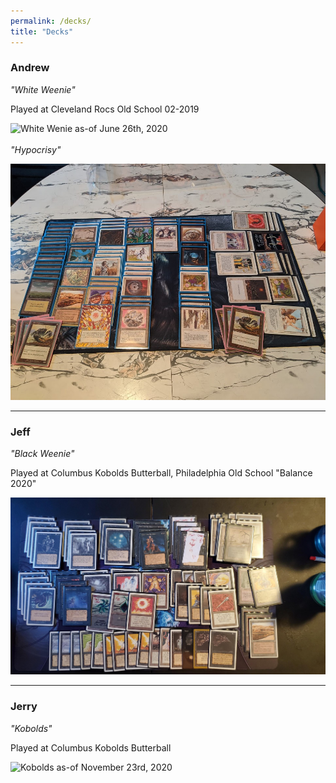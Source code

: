 ```yaml
---
permalink: /decks/
title: "Decks"
---
```


### Andrew
*"White Weenie"*

Played at Cleveland Rocs Old School 02-2019

![White Wenie as-of June 26th, 2020](/assets/images/andy062620.jpg)
<br>
<br>
*"Hypocrisy"*

![Hypocrisy as-of July 11th, 2020](/assets/images/hypocrisy.jpg)

___

### Jeff
*"Black Weenie"*

Played at Columbus Kobolds Butterball, Philadelphia Old School "Balance 2020"

![Black Weenie as-of June 19th, 2020](/assets/images/jeff062620.jpg)

___

### Jerry
*"Kobolds"*

Played at Columbus Kobolds Butterball

![Kobolds as-of November 23rd, 2020](/assets/images/jerry112319.jpg)
